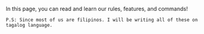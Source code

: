 In this page, you can read and learn our rules, features, and commands!

`P.S: Since most of us are filipinos. I will be writing all of these on tagalog language.`